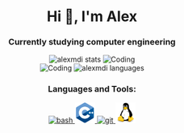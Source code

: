 <h1 align="center">Hi 👋, I'm Alex</h1>
<h3 align="center">Currently studying computer engineering</h3>

<!--
<h3 align="left">Languages and Tools:</h3>
<p align="left"> <a href="https://www.gnu.org/software/bash/" target="_blank" rel="noreferrer"> <img src="https://www.vectorlogo.zone/logos/gnu_bash/gnu_bash-icon.svg" alt="bash" width="40" height="40"/> </a> <a href="https://www.w3schools.com/cpp/" target="_blank" rel="noreferrer"> <img src="https://raw.githubusercontent.com/devicons/devicon/master/icons/cplusplus/cplusplus-original.svg" alt="cplusplus" width="40" height="40"/> </a> <a href="https://git-scm.com/" target="_blank" rel="noreferrer"> <img src="https://www.vectorlogo.zone/logos/git-scm/git-scm-icon.svg" alt="git" width="40" height="40"/> </a> <a href="https://www.linux.org/" target="_blank" rel="noreferrer"> <img src="https://raw.githubusercontent.com/devicons/devicon/master/icons/linux/linux-original.svg" alt="linux" width="40" height="40"/> </a> </p>


<p><img align="left" src="https://github-readme-stats.vercel.app/api/top-langs?username=alexmdi&title_color=FAC00&text_color=949CA5&bg_color=00000000&show_icons=true&locale=en&layout=compact" alt="alexmdi" /></p>

<p>&nbsp;<img align="center" src="https://github-readme-stats.vercel.app/api?username=alexmdi&title_color=FAC00&text_color=949CA5&bg_color=00000000&show_icons=true&locale=en" alt="alexmdi" /></p>
-->

<p align="center">
<img src="https://github-readme-stats-omega-wheat.vercel.app/api?username=alexmdi&show_icons=true&theme=dracula&hide_border=true&locale=es&count_private=true&border_radius=5" alt="alexmdi stats" />

  <!--
<img alt="Coding" width="130" src="https://64.media.tumblr.com/8295f699635629cb7c96329aeeb79a69/tumblr_o109au2Tod1s335jfo1_r3_540.gif"> 
-->
<img alt="Coding" height="194" width="150" src="https://64.media.tumblr.com/2c33f4e6e264cad6fe5b2695cb30472d/25d9c76169467b66-d6/s1280x1920/035495a3a3c126a54c7bc1117426a512748c9ab2.gifv"> 

<br>  

<img alt="Coding" height="164" width="150" src="https://media1.giphy.com/media/2NRGRnqRPG69jcxppo/giphy.gif?cid=ecf05e477n1n3i9514d0ljmc0wfgsae18arasag9o6l19vry&ep=v1_gifs_search&rid=giphy.gif&ct=g"> 

<img src="https://github-readme-stats-omega-wheat.vercel.app/api/top-langs/?username=alexmdi&layout=detailed&theme=dracula&hide_border=true&locale=es&count_private=true&border_radius=5" alt="alexmdi languages" />
</p>

<h3 align="center">Languages and Tools:</h3>
<p align="center"> <a href="https://www.gnu.org/software/bash/" target="_blank" rel="noreferrer"> <img src="https://www.vectorlogo.zone/logos/gnu_bash/gnu_bash-icon.svg" alt="bash" width="40" height="40"/> </a> <a href="https://www.w3schools.com/cpp/" target="_blank" rel="noreferrer"> <img src="https://raw.githubusercontent.com/devicons/devicon/master/icons/cplusplus/cplusplus-original.svg" alt="cplusplus" width="40" height="40"/> </a> <a href="https://git-scm.com/" target="_blank" rel="noreferrer"> <img src="https://www.vectorlogo.zone/logos/git-scm/git-scm-icon.svg" alt="git" width="40" height="40"/> </a> <a href="https://www.linux.org/" target="_blank" rel="noreferrer"> <img src="https://raw.githubusercontent.com/devicons/devicon/master/icons/linux/linux-original.svg" alt="linux" width="40" height="40"/> </a> </p>





<!--
**AlExMDi/AlExMDi** is a ✨ _special_ ✨ repository because its `README.md` (this file) appears on your GitHub profile.

Here are some ideas to get you started:

- 🔭 I’m currently working on ...
- 🌱 I’m currently learning ...
- 👯 I’m looking to collaborate on ...
- 🤔 I’m looking for help with ...
- 💬 Ask me about ...
- 📫 How to reach me: ...
- 😄 Pronouns: ...
- ⚡ Fun fact: ...
-->
